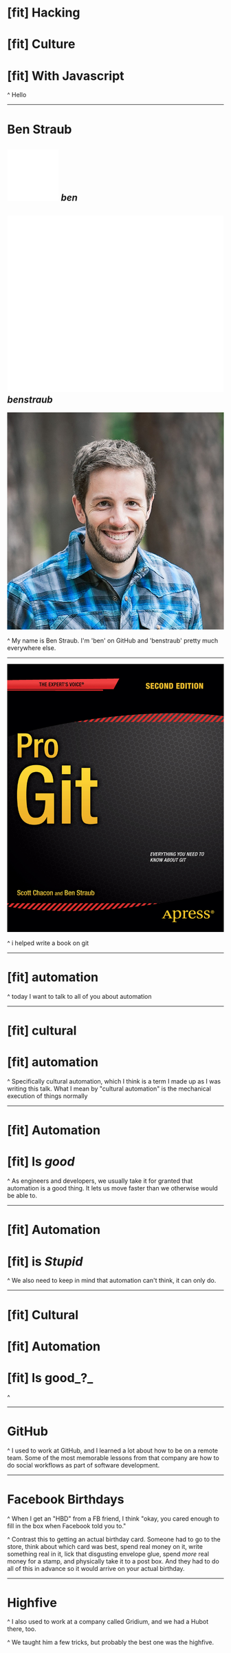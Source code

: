 
# [fit] Hacking
# [fit] Culture
# [fit] **With Javascript**

^ Hello

---

# Ben Straub

## *![](images/github.png) ben*

## *![](images/twitter.png) benstraub*

![](images/headshot.jpg)

^ My name is Ben Straub. I'm 'ben' on GitHub and 'benstraub' pretty much everywhere else.

---

![inline](images/book.png)

^
i helped write a book on git

---

# [fit] automation

^ today I want to talk to all of you about automation

---

# [fit] cultural
# [fit] automation

^ Specifically cultural automation, which I think is a term I made up as I was writing this talk. What I mean by "cultural automation" is the mechanical execution of things normally

---

# [fit] Automation
# [fit] Is _**good**_

^ As engineers and developers, we usually take it for granted that automation is a good thing. It lets us move faster than we otherwise would be able to.

---

# [fit] Automation
# [fit] is _**Stupid**_

^ We also need to keep in mind that automation can't think, it can only do.

---

# [fit] Cultural
# [fit] Automation
# [fit] Is good_**?**_

^

---

# GitHub

^ I used to work at GitHub, and I learned a lot about how to be on a remote team. Some of the most memorable lessons from that company are how to do social workflows as part of software development.

---

# Facebook Birthdays

^
When I get an "HBD" from a FB friend, I think "okay, you cared enough to fill in the box when Facebook told you to."

^
Contrast this to getting an actual birthday card. Someone had to go to the store, think about which card was best, spend real money on it, write something real in it, lick that disgusting envelope glue, spend _more_ real money for a stamp, and physically take it to a post box. And they had to do all of this in advance so it would arrive on your actual birthday.


---

# Highfive

^ I also used to work at a company called Gridium, and we had a Hubot there, too.

^ We taught him a few tricks, but probably the best one was the highfive.
